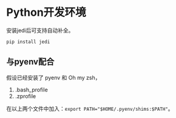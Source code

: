 # Python开发环境

安装jedi后可支持自动补全。

```
pip install jedi
```

## 与pyenv配合

假设已经安装了 pyenv 和 Oh my zsh，

1. .bash_profile
2. .zprofile

在以上两个文件中加入：`export PATH="$HOME/.pyenv/shims:$PATH"`。


